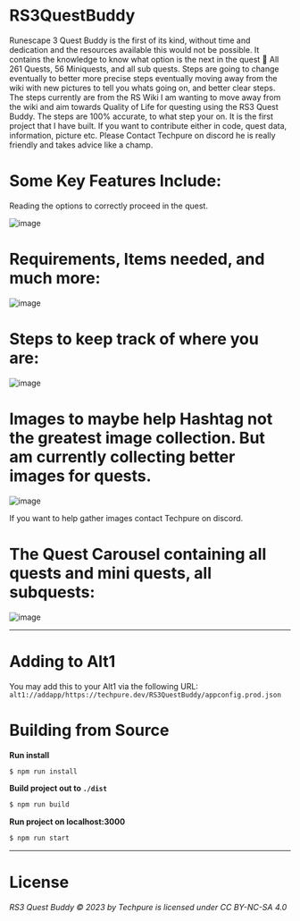 # RS3QuestBuddy
Runescape 3 Quest Buddy is the first of its kind, without time and dedication and the resources available this would not be possible. It contains the knowledge to know what option is the next in the quest 🎉 All 261 Quests, 56 Miniquests, and all sub quests. Steps are going to change eventually to better more precise steps eventually moving away from the wiki with new pictures to tell you whats going on, and better clear steps. The steps currently are from the RS Wiki I am wanting to move away from the wiki and aim towards Quality of Life for questing using the RS3 Quest Buddy. The steps are 100% accurate, to what step your on. It is the first project that I have built. If you want to contribute either in code, quest data, information, picture etc. Please Contact Techpure on discord he is really friendly and takes advice like a champ.

# Some Key Features Include:
Reading the options to correctly proceed in the quest. 

![image](https://github.com/Techpure2013/RS3QuestBuddy/assets/149278134/a4a847fb-805d-49a3-93c3-6e62c2cd45f9)

# Requirements, Items needed, and much more:

![image](https://github.com/Techpure2013/RS3QuestBuddy/assets/149278134/23a1449b-8509-46d2-ba37-63dfe0f7edb4)


# Steps to keep track of where you are:

![image](https://github.com/Techpure2013/RS3QuestBuddy/assets/149278134/d0215308-4fc0-4935-8e4a-7a7d1001727f)

# Images to maybe help Hashtag not the greatest image collection. But am currently collecting better images for quests.

![image](https://github.com/Techpure2013/RS3QuestBuddy/assets/149278134/feda60c0-0753-4a9a-8f32-d05a3e04cb8c)

If you want to help gather images contact Techpure on discord.

# The Quest Carousel containing all quests and mini quests, all subquests:

![image](https://github.com/Techpure2013/RS3QuestBuddy/assets/149278134/35aa04f1-9371-4e81-8c11-15be0c01be57)

---

# Adding to Alt1
You may add this to your Alt1 via the following URL:
`alt1://addapp/https://techpure.dev/RS3QuestBuddy/appconfig.prod.json`

# Building from Source
**Run install**
```bash
$ npm run install
```

**Build project out to `./dist`**
```bash
$ npm run build
```

**Run project on localhost:3000**
```bash
$ npm run start
```
----
# License
*RS3 Quest Buddy © 2023 by Techpure is licensed under CC BY-NC-SA 4.0*
